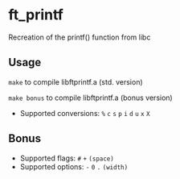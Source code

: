 # ft_printf
Recreation of the printf() function from libc

## Usage
`make` to compile libftprintf.a (std. version)

`make bonus` to compile libftprintf.a (bonus version)

- Supported conversions: `%` `c` `s` `p` `i` `d` `u` `x` `X`

## Bonus
- Supported flags: `#` `+` `(space)`
- Supported options: `-` `0` `.` `(width)`
